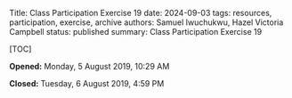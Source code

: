 Title: Class Participation Exercise 19
date: 2024-09-03
tags: resources, participation, exercise, archive
authors: Samuel Iwuchukwu, Hazel Victoria Campbell
status: published
summary: Class Participation Exercise 19

[TOC]

**Opened:** Monday, 5 August 2019, 10:29 AM

**Closed:** Tuesday, 6 August 2019, 4:59 PM